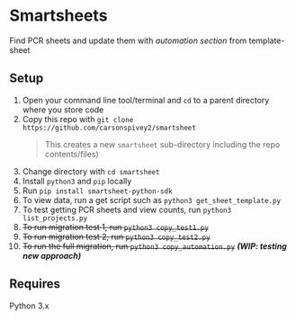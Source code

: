 # Smartsheets
Find PCR sheets and update them with _automation section_ from template-sheet

## Setup
1. Open your command line tool/terminal and `cd` to a parent directory where you store code
2. Copy this repo with `git clone https://github.com/carsonspivey2/smartsheet`
    > This creates a new `smartsheet` sub-directory including the repo contents/files)
3. Change directory with `cd smartsheet`
4. Install `python3` and `pip` locally
5. Run `pip install smartsheet-python-sdk`
6. To view data, run a get script such as `python3 get_sheet_template.py`
7. To test getting PCR sheets and view counts, run `python3 list_projects.py`
8. ~~To run migration test 1, run `python3 copy_test1.py`~~
9. ~~To run migration test 2, run `python3 copy_test2.py`~~
10. ~~To run the full migration, run `python3 copy_automation.py`~~ ___(WIP: testing new approach)___

## Requires
Python 3.x
